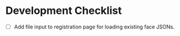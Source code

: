 # Development Checklist

- [ ] Add file input to registration page for loading existing face JSONs.
